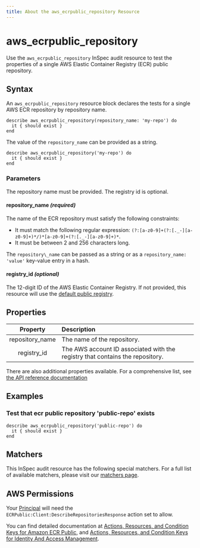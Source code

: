 ```yaml
---
title: About the aws_ecrpublic_repository Resource
---
```


# aws_ecrpublic_repository

Use the `aws_ecrpublic_repository` InSpec audit resource to test the properties of a single AWS Elastic Container Registry (ECR) public repository.

## Syntax

An `aws_ecrpublic_repository` resource block declares the tests for a single AWS ECR repository by repository name.

    describe aws_ecrpublic_repository(repository_name: 'my-repo') do
      it { should exist }
    end

The value of the `repository_name` can be provided as a string.

    describe aws_ecrpublic_repository('my-repo') do
      it { should exist }
    end

### Parameters

The repository name must be provided. The registry id is optional.

#### repository_name _(required)_

The name of the ECR repository must satisfy the following constraints:

- It must match the following regular expression: `(?:[a-z0-9]+(?:[._-][a-z0-9]+)*/)*[a-z0-9]+(?:[._-][a-z0-9]+)*`.
- It must be between 2 and 256 characters long.

The `repository\_name` can be passed as a string or as a `repository_name: 'value'` key-value entry in a hash.

#### registry\_id _(optional)_

The 12-digit ID of the AWS Elastic Container Registry. If not provided, this resource will use the [default public registry](https://docs.aws.amazon.com/AmazonECRPublic/latest/APIReference/API_DescribeRepositories.html).

## Properties

| Property | Description |
| :---: | :--- |
| repository_name | The name of the repository.|
| registry_id| The AWS account ID associated with the registry that contains the repository. |


There are also additional properties available. For a comprehensive list, see [the API reference documentation](https://docs.aws.amazon.com/AmazonECRPublic/latest/APIReference/API_Repository.html)

## Examples

### Test that ecr public repository 'public-repo' exists

    describe aws_ecrpublic_repository('public-repo') do
      it { should exist }
    end

## Matchers

This InSpec audit resource has the following special matchers. For a full list of available matchers, please visit our [matchers page](https://www.inspec.io/docs/reference/matchers/).

## AWS Permissions

Your [Principal](https://docs.aws.amazon.com/IAM/latest/UserGuide/intro-structure.html#intro-structure-principal) will need the `ECRPublic:Client:DescribeRepositoriesResponse` action set to allow.

You can find detailed documentation at [Actions, Resources, and Condition Keys for Amazon ECR Public](https://docs.aws.amazon.com/AmazonECRPublic/latest/APIReference/API_Repository.html), and [Actions, Resources, and Condition Keys for Identity And Access Management](https://docs.aws.amazon.com/IAM/latest/UserGuide/list_identityandaccessmanagement.html).
